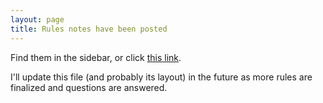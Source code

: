 ```yaml
---
layout: page
title: Rules notes have been posted
---
```


Find them in the sidebar, or click [this link](http://errinlarsen.github.io/castle_grehawk/rules/).

I'll update this file (and probably its layout) in the future as more rules are finalized and questions are answered.
